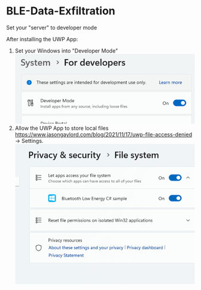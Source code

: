 # BLE-Data-Exfiltration

Set your "server" to developer mode

After installing the UWP App:
1) Set your Windows into "Developer Mode" 
![Developer Mode](image-1.png)
2) Allow the UWP App to store local files https://www.jasongaylord.com/blog/2021/11/17/uwp-file-access-denied -> Settings.
![alt text](image.png)